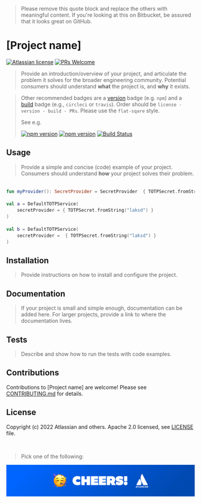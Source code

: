 > Please remove this quote block and replace the others with meaningful content. If you're looking at this on Bitbucket, be assured that it looks great on GitHub.

# [Project name]

[![Atlassian license](https://img.shields.io/badge/license-Apache%202.0-blue.svg?style=flat-square)](LICENSE) [![PRs Welcome](https://img.shields.io/badge/PRs-welcome-brightgreen.svg?style=flat-square)](CONTRIBUTING.md)

> Provide an introduction/overview of your project, and articulate the problem it solves for the broader engineering community. Potential consumers should understand **what** the project is, and **why** it exists.

> Other recommended badges are a [version](https://shields.io/category/version) badge (e.g. `npm`) and a [build](https://shields.io/category/build) badge (e.g., `circleci` or `travis`). Order should be `license - version - build - PRs`. Please use the `flat-sqare` style.
>
> See e.g.
>
> [![npm version](https://img.shields.io/npm/v/react-beautiful-dnd.svg?style=flat-square)](https://www.npmjs.com/package/react-beautiful-dnd) [![npm version](https://img.shields.io/npm/v/@atlaskit/button.svg?style=flat-square)](https://www.npmjs.com/package/@atlaskit/button) [![Build Status](https://img.shields.io/travis/stricter/stricter/master?style=flat-square)](https://travis-ci.org/stricter/stricter)


## Usage

> Provide a simple and concise (code) example of your project. Consumers should understand **how** your project solves their problem.

```kotlin

fun myProvider(): SecretProvider = SecretProvider  { TOTPSecret.fromString("laksd") }

val a = DefaultTOTPService(
    secretProvider = { TOTPSecret.fromString("laksd") }
)

val b = DefaultTOTPService(
    secretProvider =  { TOTPSecret.fromString("laksd") }
)

```




## Installation

> Provide instructions on how to install and configure the project.

## Documentation

> If your project is small and simple enough, documentation can be added here. For larger projects, provide a link to where the documentation lives.

## Tests

> Describe and show how to run the tests with code examples.

## Contributions

Contributions to [Project name] are welcome! Please see [CONTRIBUTING.md](CONTRIBUTING.md) for details.

## License

Copyright (c) 2022 Atlassian and others.
Apache 2.0 licensed, see [LICENSE](LICENSE) file.

<br/> 

> Pick one of the following:

[![With â¤ï¸ from Atlassian](https://raw.githubusercontent.com/atlassian-internal/oss-assets/master/banner-cheers.png)](https://www.atlassian.com)